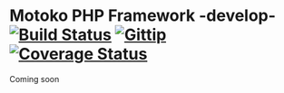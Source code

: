Motoko PHP Framework -develop-
[![Build Status](https://travis-ci.org/TeamIgnite/Motoko.png)](https://travis-ci.org/TeamIgnite/Motoko)  [![Gittip](http://origin.shields.io/gittip/clone1018.png)](https://www.gittip.com/clone1018/) [![Coverage Status](https://coveralls.io/repos/TeamIgnite/Motoko/badge.png)](https://coveralls.io/r/TeamIgnite/Motoko)
=====

Coming soon
